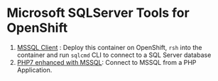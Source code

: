 # Microsoft SQLServer Tools for OpenShift

1. [MSSQL Client](https://github.com/VeerMuchandi/mssql-openshift-tools/tree/master/mssql-client) : Deploy this container on OpenShift, `rsh` into the container and run `sqlcmd` CLI to connect to a SQL Server database
2. [PHP7 enhanced with MSSQL](https://github.com/VeerMuchandi/mssql-openshift-tools/tree/master/php7-mssql): Connect to MSSQL from a PHP Application.


